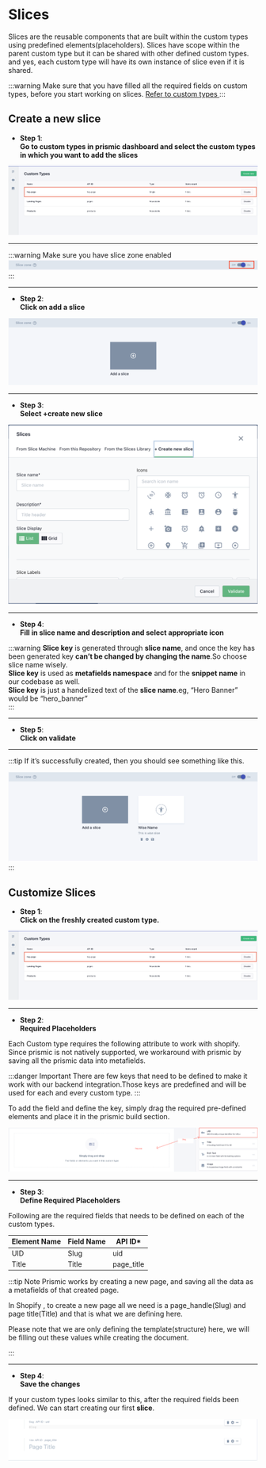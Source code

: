 # Slices
Slices are the  reusable components that are built within the custom types using predefined elements(placeholders). 
Slices have scope within the parent custom type but it can be shared with other defined custom types.
and yes, each custom type will have its own instance of slice even if it is shared.

:::warning
Make sure that you have filled all the required fields on custom types, before you start working on slices.
<a href="./custom-types.html" class="green-link">
Refer to custom types
</a>
:::

## Create a new slice

<div class="block-space"></div>

* **Step 1**:  
**Go to custom types in prismic dashboard and select the custom types in which you want to add the slices**

<img src='../public/select-custom-types.png' />

<div class="block-space"></div>

-----

:::warning 
Make sure you have slice zone enabled
<img src='../public/slice-zone.png' />
:::

<div class="block-space"></div>

----

* **Step 2**:  
**Click on add a slice**

<img src='../public/add-slice.png' />

<div class="block-space"></div>

----

* **Step 3**:  
**Select +create new slice**

<img src='../public/create-slice.png' />

<div class="block-space"></div>

----

* **Step 4**:  
**Fill in slice name and description and select appropriate icon**

:::warning
**Slice key** is generated through **slice name**, and once the key has been generated key **can’t be changed by changing the name**.So choose slice name wisely.  
**Slice key** is used as **metafields namespace** and for the **snippet name** in our codebase as well.  
**Slice key** is just a handelized text of the **slice name**.eg, “Hero Banner” would be “hero_banner”   
:::

<div class="block-space"></div>

----

* **Step 5**:  
**Click on validate**

<div class="block-space"></div>

----

:::tip
If it’s successfully created, then you should see something like this.

<img src="../public/slice-created.png" />
:::
<div class="block-space"></div>

## Customize Slices

<div class="block-space"></div>

* **Step 1**:  
**Click on the freshly created custom type.**

<img src='../public/select-custom-types.png' />

<div class="block-space"></div>

-----

* **Step 2**:  
**Required Placeholders**

Each Custom type requires the following attribute to work with shopify. 
Since prismic is not natively supported, we workaround with prismic by saving all the prismic data into metafields. 

:::danger Important
 There are few keys that need to be defined to make it work with our backend integration.Those keys are predefined and will be used for each and every custom type.
:::

To add the field and define the key, simply drag the required pre-defined elements and place it in the prismic build section.

<img src='../public/define-fields.png' />

<div class="block-space"></div>

-----

* **Step 3**:  
**Define Required Placeholders**

Following are the required fields that needs to be defined on each of the custom types. 

|      Element  Name    |        Field Name    |     API ID*            |                            
| --------------------- | ---------------------| --------------------- |
|           UID         |          Slug        | uid                   |
|           Title       |          Title       | page_title            |


:::tip Note
Prismic works by creating a new page, and saving all the data as a metafields of that created page.

In Shopify , to create a new page all we need is a page_handle(Slug)  and page title(Title) and that is what we are defining here. 

Please note that we are only defining the template(structure) here, we will be filling out these values while creating the document. 

:::

<div class="block-space"></div>

-----

* **Step 4**:  
**Save the changes**

If your custom types looks similar to this, after the required fields been defined. We can start creating our first **slice**. 

<img src='../public/required-fields.png' />